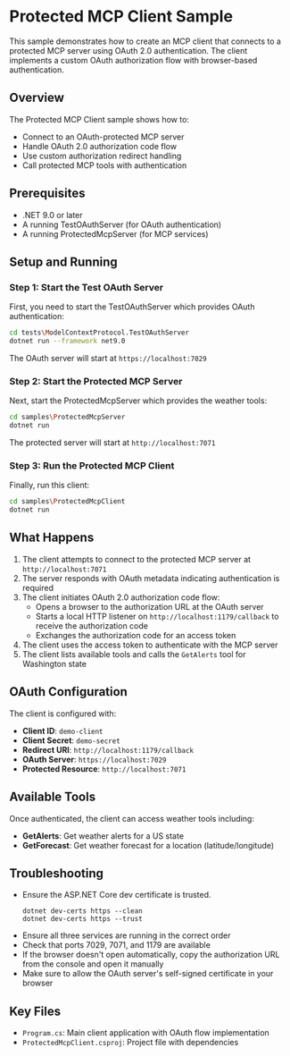 # Protected MCP Client Sample

This sample demonstrates how to create an MCP client that connects to a protected MCP server using OAuth 2.0 authentication. The client implements a custom OAuth authorization flow with browser-based authentication.

## Overview

The Protected MCP Client sample shows how to:
- Connect to an OAuth-protected MCP server
- Handle OAuth 2.0 authorization code flow
- Use custom authorization redirect handling
- Call protected MCP tools with authentication

## Prerequisites

- .NET 9.0 or later
- A running TestOAuthServer (for OAuth authentication)
- A running ProtectedMcpServer (for MCP services)

## Setup and Running

### Step 1: Start the Test OAuth Server

First, you need to start the TestOAuthServer which provides OAuth authentication:

```bash
cd tests\ModelContextProtocol.TestOAuthServer
dotnet run --framework net9.0
```

The OAuth server will start at `https://localhost:7029`

### Step 2: Start the Protected MCP Server

Next, start the ProtectedMcpServer which provides the weather tools:

```bash
cd samples\ProtectedMcpServer
dotnet run
```

The protected server will start at `http://localhost:7071`

### Step 3: Run the Protected MCP Client

Finally, run this client:

```bash
cd samples\ProtectedMcpClient
dotnet run
```

## What Happens

1. The client attempts to connect to the protected MCP server at `http://localhost:7071`
2. The server responds with OAuth metadata indicating authentication is required
3. The client initiates OAuth 2.0 authorization code flow:
   - Opens a browser to the authorization URL at the OAuth server
   - Starts a local HTTP listener on `http://localhost:1179/callback` to receive the authorization code
   - Exchanges the authorization code for an access token
4. The client uses the access token to authenticate with the MCP server
5. The client lists available tools and calls the `GetAlerts` tool for Washington state

## OAuth Configuration

The client is configured with:
- **Client ID**: `demo-client`
- **Client Secret**: `demo-secret` 
- **Redirect URI**: `http://localhost:1179/callback`
- **OAuth Server**: `https://localhost:7029`
- **Protected Resource**: `http://localhost:7071`

## Available Tools

Once authenticated, the client can access weather tools including:
- **GetAlerts**: Get weather alerts for a US state
- **GetForecast**: Get weather forecast for a location (latitude/longitude)

## Troubleshooting

- Ensure the ASP.NET Core dev certificate is trusted.
  ```
  dotnet dev-certs https --clean
  dotnet dev-certs https --trust
  ```
- Ensure all three services are running in the correct order
- Check that ports 7029, 7071, and 1179 are available
- If the browser doesn't open automatically, copy the authorization URL from the console and open it manually
- Make sure to allow the OAuth server's self-signed certificate in your browser

## Key Files

- `Program.cs`: Main client application with OAuth flow implementation
- `ProtectedMcpClient.csproj`: Project file with dependencies